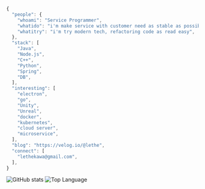 ```js
{
  "people": {
    "whoami": "Service Programmer",
    "whatido": "i'm make service with customer need as stable as possible",
    "whatitry": "i'm try modern tech, refactoring code as read easy",
  },
  "stack": [
    "Java",
    "Node.js",
    "C++",
    "Python",
    "Spring",
    "DB",
  ],
  "interesting": [
    "electron",
    "go",
    "Unity",
    "Unreal",
    "docker",
    "kubernetes",
    "cloud server",
    "microservice",
  ],
  "blog": "https://velog.io/@lethe",
  "connect": [
    "lethekawa@gmail.com",
  ],
}
```
![GitHub stats](https://github-readme-stats.vercel.app/api?username=0xlethe&show_icons=true&count_private=true)
![Top Language](https://github-readme-stats.vercel.app/api/top-langs/?username=0xlethe&layout=compact)
